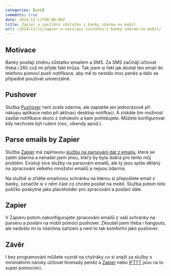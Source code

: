 ```yaml
---
categories: [web]
comments: true
date: 2014-12-11T00:00:00Z
title: Zapier a zasílání zůstatku z banky zdarma na mobil
url: /2014/12/11/zapier-a-zasilani-zustatku-z-banky-zdarma-na-mobil/
---
```


## Motivace
Banky posílají změnu zůstatku emailem a SMS. Za SMS začínájí účtovat třeba i 2Kč což mi přijde fakt hrůza. Tak jsem si řekl jak dostat ten email do telefonu pomocí push notifikace, aby mě to nestálo moc peněz a dalo se případně používat univerzálně.

<!--more-->

## Pushover
Služba [Pushover](https://pushover.net/) není zcela zdarma, ale zaplatíte jen jednorázově při nákupu aplikace nebo při aktivaci desktop notifkací. A získáte tím možnost zasílat notifikace skoro z čehokoliv a kam potřebujete. Můžete konfigurovat kdy nechcete být rušeni (noc, víkendy apod.). 

## Parse emails by Zapier 
Služba [Zapier](https://zapier.com/) má zajímavou [službu na parsování dat z emailu](http://parser.zapier.com/), která se zatím zdarma a nenašel jsem jinou, který by byla dobrá pro tento můj problém. Existují sice služby na parsování emailů, ale ty jsou spíše děláný na zpracování velkého množství emailů a nejsou zdarma.

Na službě si zřídíte emailovou schránku na kterou si přepošlete email z banky, označíte si v něm část co chcete posílat na mobil. Služba potom toto políčko poskytne jako placeholder pro zpracování a poslání dále.

## Zapier
V Zapieru potom nakonfigurujete zpracování emailů z vaší schránky na parseru a poslání na mobil pomocí pushover. Zkoušel jsem třeba i hangouts, ale nedošlo mi to všechna zařízení a není to tak komfortní jako pushover.

## Závěr
I bez programování můžete vyzrát na chytráky co si snaží za služby s minimálními nároky účtovat hromady peněz a [Zapier](https://zapier.com/) nebo [IFTTT](https://ifttt.com) jsou na  to super pomocníci.


